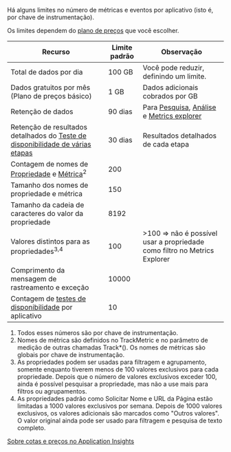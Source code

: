 Há alguns limites no número de métricas e eventos por aplicativo (isto é, por chave de instrumentação). 

Os limites dependem do [plano de preços](https://azure.microsoft.com/pricing/details/application-insights/) que você escolher.

| **Recurso** | **Limite padrão** | **Observação**
| --- | --- | --- |
| Total de dados por dia | 100 GB | Você pode reduzir, definindo um limite.
| Dados gratuitos por mês<br/> (Plano de preços básico) | 1 GB | Dados adicionais cobrados por GB
| Retenção de dados | 90 dias | Para [Pesquisa](../articles/application-insights/app-insights-diagnostic-search.md), [Análise](../articles/application-insights/app-insights-analytics.md) e [Metrics explorer](../articles/application-insights/app-insights-metrics-explorer.md)
| Retenção de resultados detalhados do [Teste de disponibilidade de várias etapas](../articles/application-insights/app-insights-monitor-web-app-availability.md#multi-step-web-tests) | 30 dias | Resultados detalhados de cada etapa
| Contagem de nomes de [Propriedade](../articles/application-insights/app-insights-api-custom-events-metrics.md#properties) e [Métrica](../articles/application-insights/app-insights-api-custom-events-metrics.md#properties)<sup>2</sup> | 200 | 
| Tamanho dos nomes de propriedade e métrica | 150 |
| Tamanho da cadeia de caracteres do valor da propriedade | 8192 |
| Valores distintos para as propriedades<sup>3,4</sup> | 100 | >100 => não é possível usar a propriedade como filtro no Metrics Explorer
| Comprimento da mensagem de rastreamento e exceção | 10000 |
| Contagem de [testes de disponibilidade](../articles/application-insights/app-insights-monitor-web-app-availability.md) por aplicativo  | 10 |

1. Todos esses números são por chave de instrumentação.
2. Nomes de métrica são definidos no TrackMetric e no parâmetro de medição de outras chamadas Track*(). Os nomes de métricas são globais por chave de instrumentação.
3. As propriedades podem ser usadas para filtragem e agrupamento, somente enquanto tiverem menos de 100 valores exclusivos para cada propriedade. Depois que o número de valores exclusivos exceder 100, ainda é possível pesquisar a propriedade, mas não a use mais para filtros ou agrupamentos.
4. As propriedades padrão como Solicitar Nome e URL da Página estão limitadas a 1000 valores exclusivos por semana. Depois de 1000 valores exclusivos, os valores adicionais são marcados como "Outros valores". O valor original ainda pode ser usado para filtragem e pesquisa de texto completo.


[Sobre cotas e preços no Application Insights](../articles/application-insights/app-insights-pricing.md)

<!--HONumber=Nov16_HO5-->


